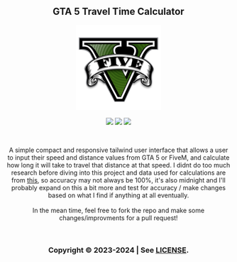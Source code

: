 <h2 align=center>GTA 5 Travel Time Calculator</h1>

<p align=center><img src="docs/img/android-chrome-192x192.png"></p>

<p align=center>
    <img src='https://img.shields.io/github/stars/svxy/Sneakys-GTA5-Travel-Time-Calculator?style=for-the-badge&logo=github&color=%2347761E'>
    <img src='https://img.shields.io/github/last-commit/svxy/Sneakys-GTA5-Travel-Time-Calculator/main?style=for-the-badge&logo=github&color=%2347761E'>
    <img src='https://img.shields.io/github/issues-raw/svxy/Sneakys-GTA5-Travel-Time-Calculator?style=for-the-badge&logo=github&color=%2347761E'>
</p>

<br>

<p align=center>A simple compact and responsive tailwind user interface that allows a user to input their speed and distance values from GTA 5 or FiveM, and calculate how long it will take to travel that distance at that speed. I didnt do too much research before diving into this project and data used for calculations are from <a href='https://www.reddit.com/r/gtaonline/comments/a3ofy9/gta_v_in_game_miles/'>this</a>, so accuracy may not always be 100%, it's also midnight and I'll probably expand on this a bit more and test for accuracy / make changes based on what I find if anything at all eventually.<br><br>In the mean time, feel free to fork the repo and make some changes/improvments for a pull request!</p>

<br>

<h3 align=center>Copyright &copy; 2023-2024 | See <a href='LICENSE'>LICENSE</a>.